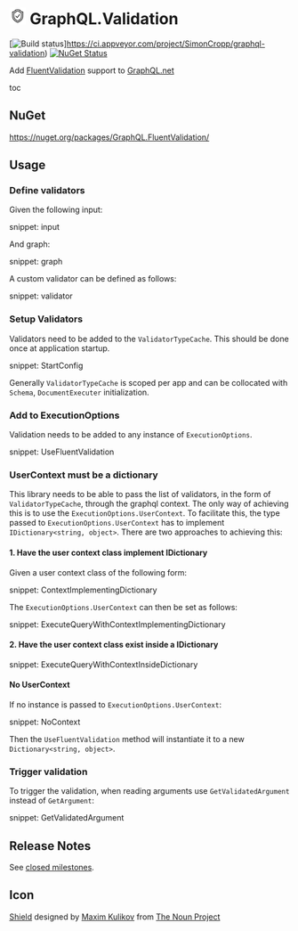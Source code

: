 # <img src="/src/icon.png" height="30px"> GraphQL.Validation

[![Build status](https://ci.appveyor.com/api/projects/status/wvk8wm3n227b2b3q/branch/master?svg=true)]https://ci.appveyor.com/project/SimonCropp/graphql-validation) [![NuGet Status](https://img.shields.io/nuget/v/GraphQL.FluentValidation.svg?cacheSeconds=86400)](https://www.nuget.org/packages/GraphQL.FluentValidation/)

Add [FluentValidation](https://fluentvalidation.net/) support to [GraphQL.net](https://github.com/graphql-dotnet/graphql-dotnet)

toc


## NuGet

https://nuget.org/packages/GraphQL.FluentValidation/


## Usage


### Define validators

Given the following input:

snippet: input

And graph:

snippet: graph

A custom validator can be defined as follows:

snippet: validator


### Setup Validators

Validators need to be added to the `ValidatorTypeCache`. This should be done once at application startup.

snippet: StartConfig

Generally `ValidatorTypeCache` is scoped per app and can be collocated with `Schema`, `DocumentExecuter` initialization.


### Add to ExecutionOptions

Validation needs to be added to any instance of `ExecutionOptions`.

snippet: UseFluentValidation


### UserContext must be a dictionary

This library needs to be able to pass the list of validators, in the form of `ValidatorTypeCache`, through the graphql context. The only way of achieving this is to use the `ExecutionOptions.UserContext`. To facilitate this, the type passed to `ExecutionOptions.UserContext` has to implement `IDictionary<string, object>`. There are two approaches to achieving this:


#### 1. Have the user context class implement IDictionary

Given a user context class of the following form:

snippet: ContextImplementingDictionary

The `ExecutionOptions.UserContext` can then be set as follows:

snippet: ExecuteQueryWithContextImplementingDictionary


#### 2. Have the user context class exist inside a IDictionary

snippet: ExecuteQueryWithContextInsideDictionary


#### No UserContext

If no instance is passed to `ExecutionOptions.UserContext`:

snippet: NoContext

Then the `UseFluentValidation` method will instantiate it to a new `Dictionary<string, object>`.


### Trigger validation

To trigger the validation, when reading arguments use `GetValidatedArgument` instead of `GetArgument`:

snippet: GetValidatedArgument


## Release Notes

See [closed milestones](../../milestones?state=closed).


## Icon

[Shield](https://thenounproject.com/term/shield/1893182/) designed by [Maxim Kulikov](https://thenounproject.com/maxim221/) from [The Noun Project](https://thenounproject.com)